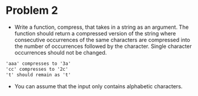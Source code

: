 # Problem 2

- Write a function, compress, that takes in a string as an argument. The function should return a compressed version of the string where consecutive occurrences of the same characters are compressed into the number of occurrences followed by the character. Single character occurrences should not be changed.

```markdown
'aaa' compresses to '3a'
'cc' compresses to '2c'
't' should remain as 't'
```

- You can assume that the input only contains alphabetic characters.
